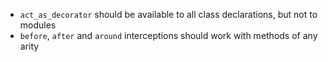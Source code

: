 * `act_as_decorator` should be available to all class declarations, but not to modules
* `before`, `after` and `around` interceptions should work  with methods of any arity 